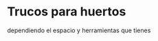 


# Trucos para huertos

dependiendo el espacio y herramientas que tienes
<!--stackedit_data:
eyJoaXN0b3J5IjpbLTE4NTQ0NjA4NjJdfQ==
-->